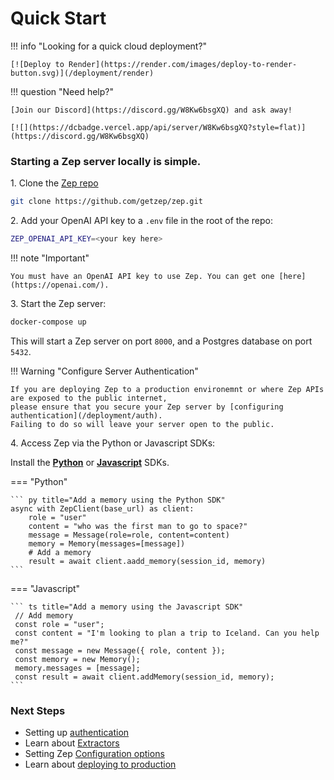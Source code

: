 # Quick Start

!!! info "Looking for a quick cloud deployment?"

    [![Deploy to Render](https://render.com/images/deploy-to-render-button.svg)](/deployment/render)

!!! question "Need help?"

    [Join our Discord](https://discord.gg/W8Kw6bsgXQ) and ask away!

    [![](https://dcbadge.vercel.app/api/server/W8Kw6bsgXQ?style=flat)](https://discord.gg/W8Kw6bsgXQ)

### Starting a Zep server locally is simple.

1\. Clone the [Zep repo](https://github.com/getzep/zep)

```bash
git clone https://github.com/getzep/zep.git
```

2\. Add your OpenAI API key to a `.env` file in the root of the repo:

```bash
ZEP_OPENAI_API_KEY=<your key here>
```

!!! note "Important"

    You must have an OpenAI API key to use Zep. You can get one [here](https://openai.com/).

3\. Start the Zep server:

```bash
docker-compose up
```

This will start a Zep server on port `8000`, and a Postgres database on port `5432`.

!!! Warning "Configure Server Authentication"

    If you are deploying Zep to a production environemnt or where Zep APIs are exposed to the public internet, 
    please ensure that you secure your Zep server by [configuring authentication](/deployment/auth).
    Failing to do so will leave your server open to the public.

4\. Access Zep via the Python or Javascript SDKs:

Install the **[Python](https://github.com/getzep/zep-python)** or **[Javascript](https://github.com/getzep/zep-js)** SDKs.

=== "Python"

    ``` py title="Add a memory using the Python SDK"
    async with ZepClient(base_url) as client:
        role = "user"
        content = "who was the first man to go to space?"
        message = Message(role=role, content=content)
        memory = Memory(messages=[message])
        # Add a memory
        result = await client.aadd_memory(session_id, memory)
    ```

=== "Javascript"

    ``` ts title="Add a memory using the Javascript SDK"
     // Add memory
     const role = "user";
     const content = "I'm looking to plan a trip to Iceland. Can you help me?"
     const message = new Message({ role, content });
     const memory = new Memory();
     memory.messages = [message];
     const result = await client.addMemory(session_id, memory);
    ```

### Next Steps

- Setting up [authentication](/deployment/auth)
- Learn about [Extractors](/extractors)
- Setting Zep [Configuration options](/deployment/config)
- Learn about [deploying to production](/deployment)
